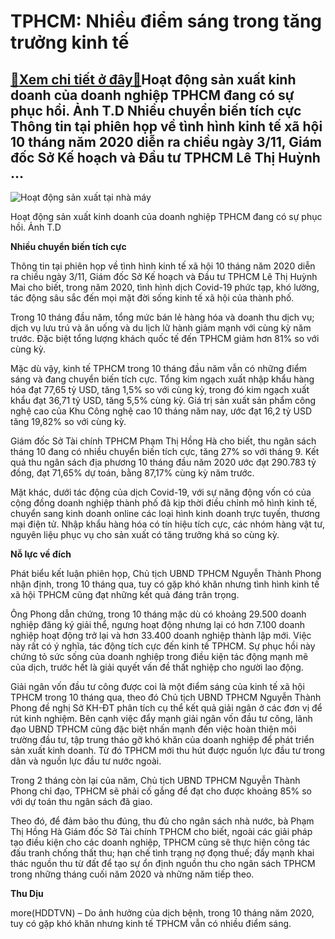 TPHCM: Nhiều điểm sáng trong tăng trưởng kinh tế
================================================

[:gift:Xem chi tiết ở đây:gift:](https://hddtvn.com/tphcm-nhieu-diem-sang-trong-tang-truong-kinh-te/)Hoạt động sản xuất kinh doanh của doanh nghiệp TPHCM đang có sự phục hồi. Ảnh T.D Nhiều chuyển biến tích cực Thông tin tại phiên họp về tình hình kinh tế xã hội 10 tháng năm 2020 diễn ra chiều ngày 3/11, Giám đốc Sở Kế hoạch và Đầu tư TPHCM Lê Thị Huỳnh …
---------------------------------------------------------------------------------------------------------------------------------------------------------------------------------------------------------------------------------------------------------------





![Hoạt động sản xuất tại nhà máy](https://hddtvn.com/wp-content/uploads/2021/01/4646_PPHO9297_-_Copy-2.jpg "Hoạt động sản xuất tại nhà máy")


Hoạt động sản xuất kinh doanh của doanh nghiệp TPHCM đang có sự phục hồi. Ảnh T.D



**Nhiều chuyển biến tích cực**


Thông tin tại phiên họp về tình hình kinh tế xã hội 10 tháng năm 2020 diễn ra chiều ngày 3/11, Giám đốc Sở Kế hoạch và Đầu tư TPHCM Lê Thị Huỳnh Mai cho biết, trong năm 2020, tình hình dịch Covid-19 phức tạp, khó lường, tác động sâu sắc đến mọi mặt đời sống kinh tế xã hội của thành phố.


Trong 10 tháng đầu năm, tổng mức bán lẻ hàng hóa và doanh thu dịch vụ; dịch vụ lưu trú và ăn uống và du lịch lữ hành giảm mạnh với cùng kỳ năm trước. Đặc biệt tổng lượng khách quốc tế đến TPHCM giảm hơn 81% so với cùng kỳ.


Mặc dù vậy, kinh tế TPHCM trong 10 tháng đầu năm vẫn có những điểm sáng và đang chuyển biến tích cực. Tổng kim ngạch xuất nhập khẩu hàng hóa đạt 77,65 tỷ USD, tăng 1,5% so với cùng kỳ, trong đó kim ngạch xuất khẩu đạt 36,71 tỷ USD, tăng 5,5% cùng kỳ. Giá trị sản xuất sản phẩm công nghệ cao của Khu Công nghệ cao 10 tháng năm nay, ước đạt 16,2 tỷ USD tăng 19,82% so với cùng kỳ.


Giám đốc Sở Tài chính TPHCM Phạm Thị Hồng Hà cho biết, thu ngân sách tháng 10 đang có nhiều chuyển biến tích cực, tăng 27% so với tháng 9. Kết quả thu ngân sách địa phương 10 tháng đầu năm 2020 ước đạt 290.783 tỷ đồng, đạt 71,65% dự toán, bằng 87,17% cùng kỳ năm trước.


Mặt khác, dưới tác động của dịch Covid-19, với sự năng động vốn có của cộng đồng doanh nghiệp thành phố đã kịp thời điều chỉnh mô hình kinh tế, chuyển sang kinh doanh online các loại hình kinh doanh trực tuyến, thương mại điện tử. Nhập khẩu hàng hóa có tín hiệu tích cực, các nhóm hàng vật tư, nguyên liệu phục vụ cho sản xuất có tăng trưởng khá so cùng kỳ.


**Nỗ lực về đích**


Phát biểu kết luận phiên họp, Chủ tịch UBND TPHCM Nguyễn Thành Phong nhận định, trong 10 tháng qua, tuy có gặp khó khăn nhưng tình hình kinh tế xã hội TPHCM cũng đạt những kết quả đáng trân trọng.


Ông Phong dẫn chứng, trong 10 tháng mặc dù có khoảng 29.500 doanh nghiệp đăng ký giải thể, ngưng hoạt động nhưng lại có hơn 7.100 doanh nghiệp hoạt động trở lại và hơn 33.400 doanh nghiệp thành lập mới. Việc này rất có ý nghĩa, tác động tích cực đến kinh tế TPHCM. Sự phục hồi này chứng tỏ sức sống của doanh nghiệp trong điều kiện tác động mạnh mẽ của dịch, trước hết là giải quyết vấn đề thất nghiệp cho người lao động.


Giải ngân vốn đầu tư công được coi là một điểm sáng của kinh tế xã hội TPHCM trong 10 tháng qua, theo đó Chủ tịch UBND TPHCM Nguyễn Thành Phong đề nghị Sở KH-ĐT phân tích cụ thể kết quả giải ngân ở các đơn vị để rút kinh nghiệm. Bên cạnh việc đẩy mạnh giải ngân vốn đầu tư công, lãnh đạo UBND TPHCM cũng đặc biệt nhấn mạnh đến việc hoàn thiện môi trường đầu tư, tập trung tháo gỡ khó khăn của doanh nghiệp để phát triển sản xuất kinh doanh. Từ đó TPHCM mới thu hút được nguồn lực đầu tư trong dân và nguồn lực đầu tư nước ngoài.


Trong 2 tháng còn lại của năm, Chủ tịch UBND TPHCM Nguyễn Thành Phong chỉ đạo, TPHCM sẽ phải cố gắng để đạt cho được khoảng 85% so với dự toán thu ngân sách đã giao.


Theo đó, để đảm bảo thu đúng, thu đủ cho ngân sách nhà nước, bà Phạm Thị Hồng Hà Giám đốc Sở Tài chính TPHCM cho biết, ngoài các giải pháp tạo điều kiện cho các doanh nghiệp, TPHCM cũng sẽ thực hiện công tác đấu tranh chống thất thu; hạn chế tình trạng nợ đọng thuế; đẩy mạnh khai thác nguồn thu từ đất để tạo sự ổn định nguồn thu cho ngân sách TPHCM trong những tháng cuối năm 2020 và những năm tiếp theo.




**Thu Dịu**



more(HDDTVN) – Do ảnh hưởng của dịch bệnh, trong 10 tháng năm 2020, tuy có gặp khó khăn nhưng kinh tế TPHCM vẫn có nhiều điểm sáng.

